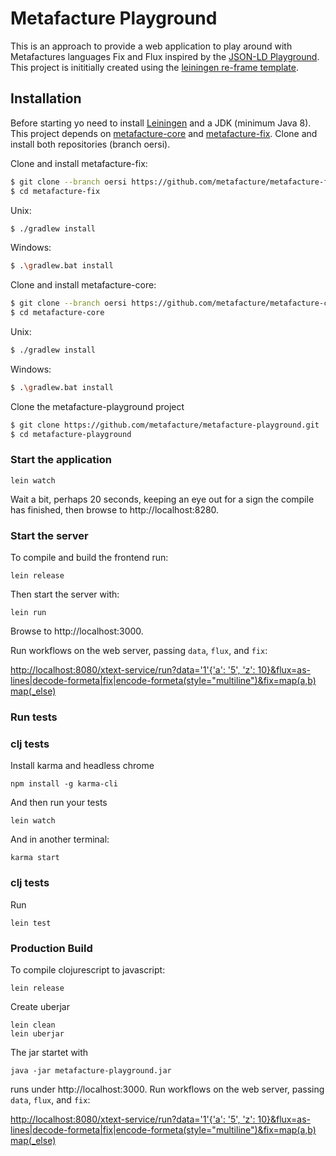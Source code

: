 # Metafacture Playground

This is an approach to provide a web application to play around with Metafactures languages Fix and Flux inspired by the [JSON-LD Playground](https://json-ld.org/playground/).
This project is inititially created using the [leiningen re-frame template](https://github.com/day8/re-frame-template).

## Installation

Before starting yo need to install [Leiningen](https://leiningen.org/) and a JDK (minimum Java 8).
This project depends on [metafacture-core](https://github.com/metafacture/metafacture-core) and [metafacture-fix](https://github.com/metafacture/metafacture-fix). Clone and install both repositories (branch oersi).

Clone and install metafacture-fix:
```bash
$ git clone --branch oersi https://github.com/metafacture/metafacture-fix.git
$ cd metafacture-fix
```

Unix:
```bash
$ ./gradlew install
```

Windows:
```bash
$ .\gradlew.bat install
```
Clone and install metafacture-core:
```bash
$ git clone --branch oersi https://github.com/metafacture/metafacture-core.git
$ cd metafacture-core
```

Unix:
```bash
$ ./gradlew install
```

Windows:
```bash
$ .\gradlew.bat install
```

Clone the metafacture-playground project

```bash
$ git clone https://github.com/metafacture/metafacture-playground.git
$ cd metafacture-playground
```

### Start the application

```
lein watch
```

Wait a bit, perhaps 20 seconds, keeping an eye out for a sign the compile has finished, then browse to http://localhost:8280.

### Start the server
To compile and build the frontend run:

```
lein release
```
Then start the server with:

```
lein run
```
Browse to http://localhost:3000.

Run workflows on the web server, passing `data`, `flux`, and `fix`:

[http://localhost:8080/xtext-service/run?data='1'{'a': '5', 'z': 10}&flux=as-lines|decode-formeta|fix|encode-formeta(style="multiline")&fix=map(a,b) map(_else)](http://localhost:8080/xtext-service/run?data=%271%27{%27a%27:%20%275%27,%20%27z%27:%2010}&flux=as-lines|decode-formeta|fix|encode-formeta(style=%22multiline%22)&fix=map(a,c)%20map(_else))

### Run tests

### clj tests
Install karma and headless chrome

```
npm install -g karma-cli
```

And then run your tests

```
lein watch
```

And in another terminal:

```
karma start
```

### clj tests

Run
```
lein test
```

### Production Build

To compile clojurescript to javascript:

```
lein release
```

Create uberjar

```
lein clean
lein uberjar
```

The jar startet with

```
java -jar metafacture-playground.jar
```
runs under http://localhost:3000.
Run workflows on the web server, passing `data`, `flux`, and `fix`:

[http://localhost:8080/xtext-service/run?data='1'{'a': '5', 'z': 10}&flux=as-lines|decode-formeta|fix|encode-formeta(style="multiline")&fix=map(a,b) map(_else)](http://localhost:8080/xtext-service/run?data=%271%27{%27a%27:%20%275%27,%20%27z%27:%2010}&flux=as-lines|decode-formeta|fix|encode-formeta(style=%22multiline%22)&fix=map(a,c)%20map(_else))
